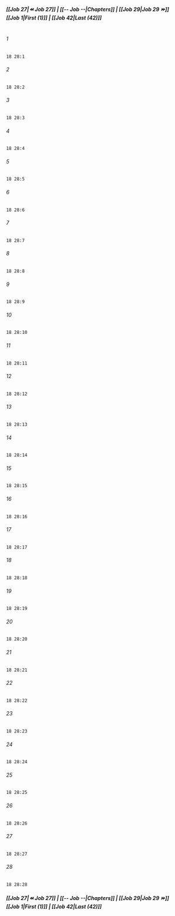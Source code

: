 
##### **[[Job 27|⏪ Job 27]] | [[-- Job --|Chapters]] | [[Job 29|Job 29 ⏩]]**<br>**[[Job 1|First (1)]] | [[Job 42|Last (42)]]**<br><br>

###### 1
``` verse
18 28:1
```
###### 2
``` verse
18 28:2
```
###### 3
``` verse
18 28:3
```
###### 4
``` verse
18 28:4
```
###### 5
``` verse
18 28:5
```
###### 6
``` verse
18 28:6
```
###### 7
``` verse
18 28:7
```
###### 8
``` verse
18 28:8
```
###### 9
``` verse
18 28:9
```
###### 10
``` verse
18 28:10
```
###### 11
``` verse
18 28:11
```
###### 12
``` verse
18 28:12
```
###### 13
``` verse
18 28:13
```
###### 14
``` verse
18 28:14
```
###### 15
``` verse
18 28:15
```
###### 16
``` verse
18 28:16
```
###### 17
``` verse
18 28:17
```
###### 18
``` verse
18 28:18
```
###### 19
``` verse
18 28:19
```
###### 20
``` verse
18 28:20
```
###### 21
``` verse
18 28:21
```
###### 22
``` verse
18 28:22
```
###### 23
``` verse
18 28:23
```
###### 24
``` verse
18 28:24
```
###### 25
``` verse
18 28:25
```
###### 26
``` verse
18 28:26
```
###### 27
``` verse
18 28:27
```
###### 28
``` verse
18 28:28
```

##### **[[Job 27|⏪ Job 27]] | [[-- Job --|Chapters]] | [[Job 29|Job 29 ⏩]]**<br>**[[Job 1|First (1)]] | [[Job 42|Last (42)]]**
